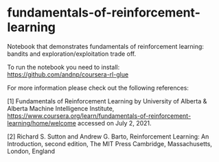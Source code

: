 # fundamentals-of-reinforcement-learning
Notebook that demonstrates fundamentals of reinforcement learning: bandits and exploration/exploitation trade off.

To run the notebook you need to install: https://github.com/andnp/coursera-rl-glue 

For more information please check out the following references:

[1] Fundamentals of Reinforcement Learning by University of Alberta & Alberta Machine Intelligence Institute, https://www.coursera.org/learn/fundamentals-of-reinforcement-learning/home/welcome accessed on July 2, 2021.

[2] Richard S. Sutton and Andrew G. Barto, Reinforcement Learning: An Introduction, second edition, The MIT Press Cambridge, Massachusetts, London, England
